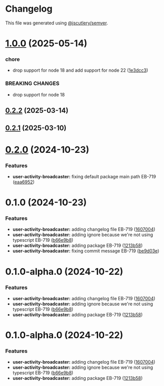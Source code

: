 # Changelog

This file was generated using [@jscutlery/semver](https://github.com/jscutlery/semver).

# [1.0.0](https://github.com/Availity/sdk-js/compare/@availity/user-activity-broadcaster@0.2.2...@availity/user-activity-broadcaster@1.0.0) (2025-05-14)


### chore

* drop support for node 18 and add support for node 22 ([1e3dcc3](https://github.com/Availity/sdk-js/commit/1e3dcc3311021edc5691b1383aa393ebebe1d9db))


### BREAKING CHANGES

* drop support for node 18



## [0.2.2](https://github.com/Availity/sdk-js/compare/@availity/user-activity-broadcaster@0.2.1...@availity/user-activity-broadcaster@0.2.2) (2025-03-14)



## [0.2.1](https://github.com/Availity/sdk-js/compare/@availity/user-activity-broadcaster@0.2.0...@availity/user-activity-broadcaster@0.2.1) (2025-03-10)



# [0.2.0](https://github.com/Availity/sdk-js/compare/@availity/user-activity-broadcaster@0.1.0...@availity/user-activity-broadcaster@0.2.0) (2024-10-23)


### Features

* **user-activity-broadcaster:** fixing default package main path EB-719 ([eaa6952](https://github.com/Availity/sdk-js/commit/eaa6952e889129c2f3e633359791dd3c902baf4f))



# 0.1.0 (2024-10-23)


### Features

* **user-activity-broadcaster:** adding changelog file EB-719 ([1607004](https://github.com/Availity/sdk-js/commit/16070049522d8db8401d71f7d5d074dc0bc213c4))
* **user-activity-broadcaster:** adding ignore because we're not using typescript EB-719 ([b66e9b8](https://github.com/Availity/sdk-js/commit/b66e9b87c2dcd305cd1ccbba5980e7550cc1bd70))
* **user-activity-broadcaster:** adding package EB-719 ([1213b58](https://github.com/Availity/sdk-js/commit/1213b58c37fcec8f5f6298e6e66103150a9db61e))
* **user-activity-broadcaster:** fixing commit message EB-719 ([be9d03e](https://github.com/Availity/sdk-js/commit/be9d03ebcd1efd352eed7c1da46a3addf53b8fc8))



# 0.1.0-alpha.0 (2024-10-22)


### Features

* **user-activity-broadcaster:** adding changelog file EB-719 ([1607004](https://github.com/Availity/sdk-js/commit/16070049522d8db8401d71f7d5d074dc0bc213c4))
* **user-activity-broadcaster:** adding ignore because we're not using typescript EB-719 ([b66e9b8](https://github.com/Availity/sdk-js/commit/b66e9b87c2dcd305cd1ccbba5980e7550cc1bd70))
* **user-activity-broadcaster:** adding package EB-719 ([1213b58](https://github.com/Availity/sdk-js/commit/1213b58c37fcec8f5f6298e6e66103150a9db61e))



# 0.1.0-alpha.0 (2024-10-22)


### Features

* **user-activity-broadcaster:** adding changelog file EB-719 ([1607004](https://github.com/Availity/sdk-js/commit/16070049522d8db8401d71f7d5d074dc0bc213c4))
* **user-activity-broadcaster:** adding ignore because we're not using typescript EB-719 ([b66e9b8](https://github.com/Availity/sdk-js/commit/b66e9b87c2dcd305cd1ccbba5980e7550cc1bd70))
* **user-activity-broadcaster:** adding package EB-719 ([1213b58](https://github.com/Availity/sdk-js/commit/1213b58c37fcec8f5f6298e6e66103150a9db61e))
